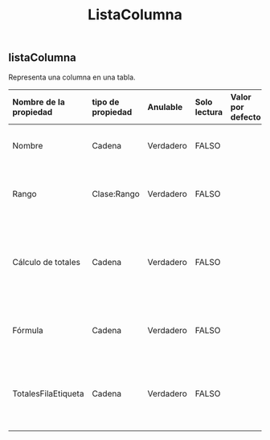 ﻿---
title: ListaColumna
second_title: Aspose.Cells Cloud Documen
type: docs
url: /es/specification/model/listcolumn/
description: "Aspose.Cells Especificación del modelo de nube: ListColumn. Maneje sin esfuerzo Excel y otros documentos de hoja de cálculo con funciones como abrir, generar, editar, dividir, fusionar, comparar y convertir."
kwords: Excel, Office, Hoja de cálculo, Nube REST API, ListColumn
weight: 50
---
## **listaColumna**

 Representa una columna en una tabla.

| Nombre de la propiedad| tipo de propiedad| Anulable| Solo lectura| Valor por defecto| Descripción|
|:- |:- |:- |:- |:- |:- |
| Nombre| Cadena| Verdadero| FALSO|| Obtiene y establece el nombre de la columna.|
| Rango| Clase:Rango| Verdadero| FALSO|| Obtiene el rango de esta columna de lista.|
| Cálculo de totales| Cadena| Verdadero| FALSO|| Obtiene y establece el tipo de cálculo en la fila Totales de la columna de la lista.|
| Fórmula| Cadena| Verdadero| FALSO|| Obtiene y establece la fórmula de la columna de la lista.|
| TotalesFilaEtiqueta| Cadena| Verdadero| FALSO|| Obtiene y establece las etiquetas para mostrar de la fila total.|

